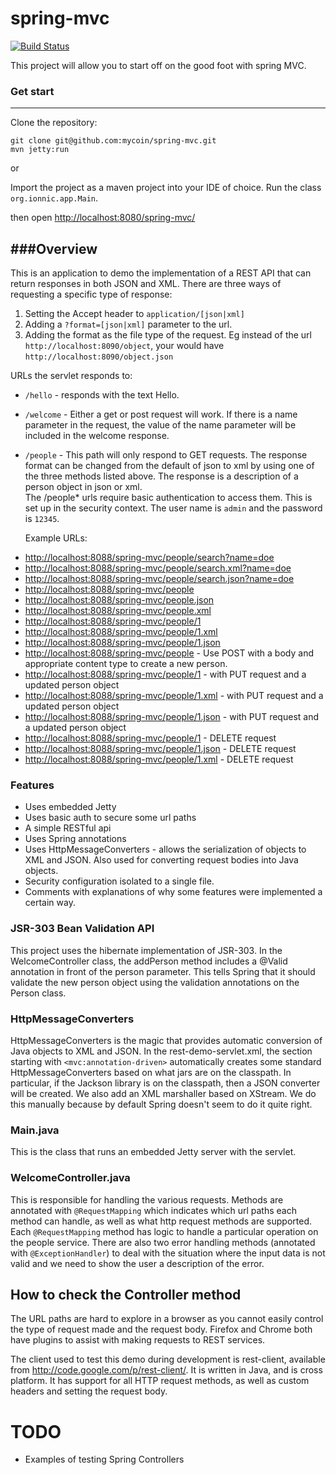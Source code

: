 spring-mvc 
===

[![Build Status](https://travis-ci.org/mycoin/spring-mvc.svg?branch=master)](https://travis-ci.org/mycoin/spring-mvc)

This project will allow you to start off on the good foot with spring MVC.


### Get start
---
Clone the repository:

```
git clone git@github.com:mycoin/spring-mvc.git
mvn jetty:run
```

or 

Import the project as a maven project into your IDE of choice. 
Run the class `org.ionnic.app.Main`. 

then open <http://localhost:8080/spring-mvc/>


###Overview
---

This is an application to demo the implementation of a REST API that can return responses in both JSON and XML. 
There are three ways of requesting a specific type of response:

1. Setting the Accept header to `application/[json|xml]`
2. Adding a `?format=[json|xml]` parameter to the url.
3. Adding the format as the file type of the request. Eg instead of the url `http://localhost:8090/object`, your would have `http://localhost:8090/object.json`

URLs the servlet responds to:

+ `/hello` - responds with the text Hello.
+ `/welcome` - Either a get or post request will work. If there is a name parameter in the request, the value of the name parameter will be 
		included in the welcome response. 
+ `/people` - This path will only respond to GET requests. The response format can be changed from the default of json to xml by using one of the 
	three methods listed above. The response is a description of a person object in json or xml.  
	The /people* urls require basic authentication to access them. This is set up in the security context. The user name is `admin` and the password is `12345`.

	Example URLs:

* <http://localhost:8088/spring-mvc/people/search?name=doe>
* <http://localhost:8088/spring-mvc/people/search.xml?name=doe>
* <http://localhost:8088/spring-mvc/people/search.json?name=doe>
* <http://localhost:8088/spring-mvc/people>
* <http://localhost:8088/spring-mvc/people.json>
* <http://localhost:8088/spring-mvc/people.xml>
* <http://localhost:8088/spring-mvc/people/1>
* <http://localhost:8088/spring-mvc/people/1.xml>
* <http://localhost:8088/spring-mvc/people/1.json>
* <http://localhost:8088/spring-mvc/people> - Use POST with a body and appropriate content type to create a new person.
* <http://localhost:8088/spring-mvc/people/1> - with PUT request and a updated person object
* <http://localhost:8088/spring-mvc/people/1.xml> - with PUT request and a updated person object    
* <http://localhost:8088/spring-mvc/people/1.json> - with PUT request and a updated person object
* <http://localhost:8088/spring-mvc/people/1> - DELETE request
* <http://localhost:8088/spring-mvc/people/1.json> - DELETE request
* <http://localhost:8088/spring-mvc/people/1.xml> - DELETE request

### Features

* Uses embedded Jetty
* Uses basic auth to secure some url paths
* A simple RESTful api
* Uses Spring annotations
* Uses HttpMessageConverters - allows the serialization of objects to XML and JSON. Also used for converting request bodies into Java objects.
* Security configuration isolated to a single file.
* Comments with explanations of why some features were implemented a certain way.


### JSR-303 Bean Validation API

This project uses the hibernate implementation of JSR-303. In the WelcomeController class, the addPerson method includes a @Valid annotation in front of the person parameter. This tells Spring that it should validate the new person object using the validation annotations on the Person class. 


### HttpMessageConverters

HttpMessageConverters is the magic that provides automatic conversion of Java objects to XML and JSON. In the rest-demo-servlet.xml, the 
section starting with `<mvc:annotation-driven>` automatically creates some standard HttpMessageConverters based on what jars are on the classpath. In particular, if the 
Jackson library is on the classpath, then a JSON converter will be created. We also add an XML marshaller based on XStream. We do this manually because by default Spring doesn't seem to do it quite right.


### Main.java

This is the class that runs an embedded Jetty server with the servlet. 

### WelcomeController.java

This is responsible for handling the various requests. Methods are annotated with `@RequestMapping` which indicates which url paths each method can handle, as well as what http request methods are supported. Each `@RequestMapping` method has logic to handle a particular operation on the people service. 
There are also two error handling methods (annotated with `@ExceptionHandler`) to deal with the situation where the input data is not valid and we need to show the user a description of the error.

How to check the Controller method
----------------------------------

The URL paths are hard to explore in a browser as you cannot easily control the type of request made and the request body. Firefox and Chrome both have plugins to assist with making requests to REST services. 

The client used to test this demo during development is rest-client, available from http://code.google.com/p/rest-client/. It is written in Java, and is cross platform. It has support for all HTTP request methods, as well as custom headers and setting the request body.



TODO
====

* Examples of testing Spring Controllers